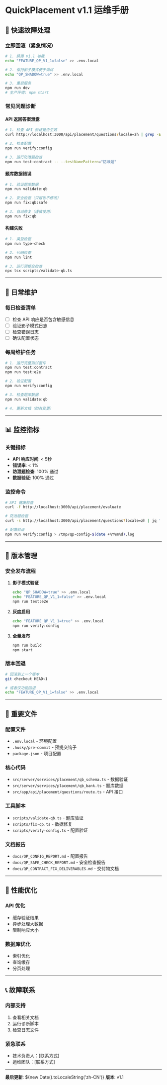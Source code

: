 # QuickPlacement v1.1 运维手册

## 🚨 快速故障处理

### 立即回滚（紧急情况）
```bash
# 1. 禁用 v1.1 功能
echo "FEATURE_QP_V1_1=false" >> .env.local

# 2. 保持影子模式便于调试
echo "QP_SHADOW=true" >> .env.local

# 3. 重启服务
npm run dev
# 生产环境: npm start
```

### 常见问题诊断

#### API 返回答案泄露
```bash
# 1. 检查 API 验证是否生效
curl http://localhost:3000/api/placement/questions?locale=zh | grep -E "(correct|scored|answer)"

# 2. 检查配置
npm run verify:config

# 3. 运行防泄题检查
npm run test:contract -- --testNamePattern="防泄题"
```

#### 题库数据错误
```bash
# 1. 验证题库数据
npm run validate:qb

# 2. 安全检查（只报告不修改）
npm run fix:qb:safe

# 3. 自动修复（谨慎使用）
npm run fix:qb
```

#### 构建失败
```bash
# 1. 类型检查
npm run type-check

# 2. 代码检查
npm run lint

# 3. 运行预提交检查
npx tsx scripts/validate-qb.ts
```

---

## 🔧 日常维护

### 每日检查清单
- [ ] 检查 API 响应是否包含敏感信息
- [ ] 验证影子模式日志
- [ ] 检查错误日志
- [ ] 确认配置状态

### 每周维护任务
```bash
# 1. 运行完整测试套件
npm run test:contract
npm run test:e2e

# 2. 验证配置
npm run verify:config

# 3. 检查题库数据
npm run validate:qb

# 4. 更新文档（如有变更）
```

---

## 📊 监控指标

### 关键指标
- **API 响应时间**: < 5秒
- **错误率**: < 1%
- **防泄题检查**: 100% 通过
- **数据验证**: 100% 通过

### 监控命令
```bash
# API 健康检查
curl -f http://localhost:3000/api/placement/evaluate

# 防泄题检查
curl -s http://localhost:3000/api/placement/questions?locale=zh | jq '.' | grep -E "(correct|scored|answer)" && echo "❌ 发现泄露" || echo "✅ 无泄露"

# 配置验证
npm run verify:config > /tmp/qp-config-$(date +%Y%m%d).log
```

---

## 🔄 版本管理

### 安全发布流程
1. **影子模式验证**
   ```bash
   echo "QP_SHADOW=true" >> .env.local
   echo "FEATURE_QP_V1_1=false" >> .env.local
   npm run test:e2e
   ```

2. **灰度启用**
   ```bash
   echo "FEATURE_QP_V1_1=true" >> .env.local
   npm run verify:config
   ```

3. **全量发布**
   ```bash
   npm run build
   npm start
   ```

### 版本回退
```bash
# 回滚到上一个版本
git checkout HEAD~1

# 或者仅功能回退
echo "FEATURE_QP_V1_1=false" >> .env.local
```

---

## 📁 重要文件

### 配置文件
- `.env.local` - 环境配置
- `.husky/pre-commit` - 预提交钩子
- `package.json` - 项目配置

### 核心代码
- `src/server/services/placement/qb_schema.ts` - 数据验证
- `src/server/services/placement/qb_bank.ts` - 题库数据
- `src/app/api/placement/questions/route.ts` - API 接口

### 工具脚本
- `scripts/validate-qb.ts` - 题库验证
- `scripts/fix-qb.ts` - 数据修复
- `scripts/verify-config.ts` - 配置验证

### 文档报告
- `docs/QP_CONFIG_REPORT.md` - 配置报告
- `docs/QP_SAFE_CHECK_REPORT.md` - 安全检查报告
- `docs/QP_CONTRACT_FIX_DELIVERABLES.md` - 交付物文档

---

## 🚀 性能优化

### API 优化
- 缓存验证结果
- 异步处理大数据
- 限制响应大小

### 数据库优化
- 索引优化
- 查询缓存
- 分页处理

---

## 📞 故障联系

### 内部支持
1. 查看相关文档
2. 运行诊断脚本
3. 检查日志文件

### 紧急联系
- 技术负责人：[联系方式]
- 运维团队：[联系方式]

---

**最后更新**: ${new Date().toLocaleString('zh-CN')}
**版本**: v1.1